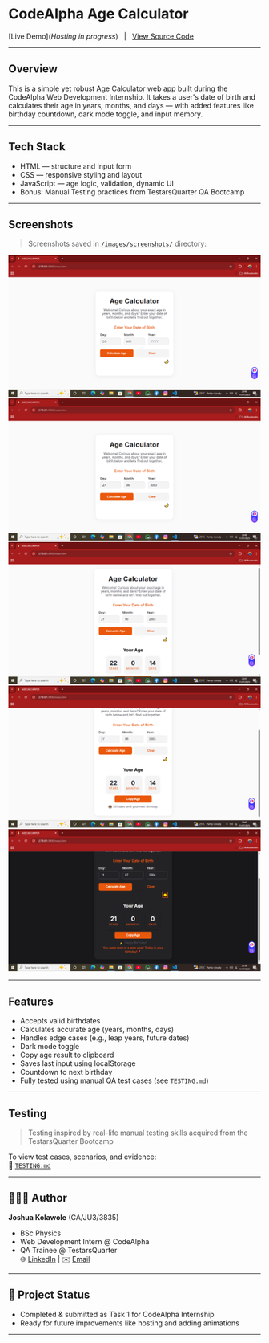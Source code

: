 #  CodeAlpha Age Calculator

 [Live Demo](*Hosting in progress*)   |    [View Source Code](https://github.com/kingkreation/CodeAlpha_AgeCalculator.git)

---

##  Overview

This is a simple yet robust Age Calculator web app built during the CodeAlpha Web Development Internship. It takes a user's date of birth and calculates their age in years, months, and days — with added features like birthday countdown, dark mode toggle, and input memory.

---

##  Tech Stack

-  HTML — structure and input form  
-  CSS — responsive styling and layout  
-  JavaScript — age logic, validation, dynamic UI  
-  Bonus: Manual Testing practices from TestarsQuarter QA Bootcamp  

---

##  Screenshots

> Screenshots saved in [`/images/screenshots/`](/images/screenshots/) directory:

![Age Calculator Screenshot 1](images/screenshots/screenshot1.png)![Age Calculator Screenshot 2](images/screenshots/screenshot2.png)![Age Calculator Screenshot 3](images/screenshots/screenshot3.png)![Age Calculator Screenshot 4](images/screenshots/screenshot4.png)![Age Calculator Screenshot 5](images/screenshots/screenshot5.png) 

---

##  Features

-  Accepts valid birthdates  
-  Calculates accurate age (years, months, days)  
-  Handles edge cases (e.g., leap years, future dates)  
-  Dark mode toggle  
-  Copy age result to clipboard  
-  Saves last input using localStorage  
-  Countdown to next birthday  
-  Fully tested using manual QA test cases (see `TESTING.md`)  

---

##  Testing

> Testing inspired by real-life manual testing skills acquired from the TestarsQuarter Bootcamp

To view test cases, scenarios, and evidence:  
📁 [`TESTING.md`](./TESTING.md)

---

## 👨🏽‍💻 Author

**Joshua Kolawole** (CA/JU3/3835)  
- BSc Physics
- Web Development Intern @ CodeAlpha  
- QA Trainee @ TestarsQuarter  
🌐 [LinkedIn](https://www.linkedin.com/in/joshua-kolawole-40062a287) | ✉️ [Email](mailto:kolawolejoshua459@gmail.com)

---

## 🏁 Project Status

- Completed & submitted as Task 1 for CodeAlpha Internship  
- Ready for future improvements like hosting and adding animations

---